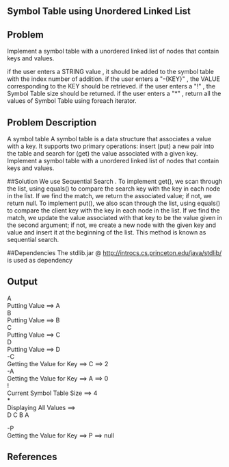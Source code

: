 ## Symbol Table using Unordered Linked List

## Problem 
  Implement a symbol table with a unordered linked list of nodes that contain keys and values. 

if the user enters a STRING value , it should be added to the symbol table with the index number of addition. 
if the user enters a "-{KEY}" , the VALUE corresponding to the KEY should be retrieved.
if the user enters a "!" , the Symbol Table size should be returned.
if the user enters a "*" ,  return all the values of Symbol Table using foreach iterator.

## Problem Description 
 A symbol table A symbol table is a data structure that associates a value with a key. It supports two primary operations: insert (put) a new pair into the table and search for (get) the value associated with a given key. Implement a symbol table with a unordered linked list of nodes that contain keys and values. 

##Solution 
 We use Sequential Search . To implement get(), we scan through the list, using equals() to compare the search key with the key in each node in the list. If we find the match, we return the associated value; if not, we return null. To implement put(), we also scan through the list, using equals() to compare the client key with the key in each node in the list. If we find the match, we update the value associated with that key to be the value given in the second argument; if not, we create a new node with the given key and value and insert it at the beginning of the list. This method is known as sequential search.



##Dependencies 
 The stdlib.jar @ http://introcs.cs.princeton.edu/java/stdlib/ is used as dependency

## Output

A   
Putting Value ==> A   
B   
Putting Value ==> B   
C   
Putting Value ==> C   
D   
Putting Value ==> D   
-C   
Getting the Value for Key ==> C ==> 2   
-A   
Getting the Value for Key ==> A ==> 0   
!   
Current Symbol Table Size ==> 4   
*   
Displaying All Values ==>    
  D  C  B  A   
   
-P    
Getting the Value for Key ==> P ==> null   
   

## References



